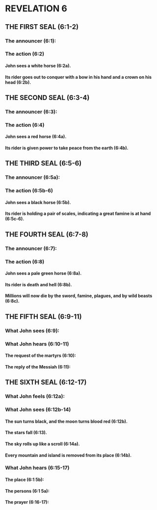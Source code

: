 ---
---
# REVELATION 6
## THE FIRST SEAL (6:1-2) 
###  The announcer (6:1): 
###  The action (6:2) 
####  John sees a white horse (6:2a). 
####  Its rider goes out to conquer with a bow in his hand and a crown on his head (6:2b). 
## THE SECOND SEAL (6:3-4) 
###  The announcer (6:3): 
###  The action (6:4) 
####  John sees a red horse (6:4a). 
####  Its rider is given power to take peace from the earth (6:4b). 
## THE THIRD SEAL (6:5-6) 
###  The announcer (6:5a): 
###  The action (6:5b-6) 
####  John sees a black horse (6:5b). 
####  Its rider is holding a pair of scales, indicating a great famine is at hand (6:5c-6). 
## THE FOURTH SEAL (6:7-8) 
###  The announcer (6:7): 
###  The action (6:8) 
####  John sees a pale green horse (6:8a). 
####  Its rider is death and hell (6:8b). 
####  Millions will now die by the sword, famine, plagues, and by wild beasts (6:8c). 
## THE FIFTH SEAL (6:9-11) 
###  What John sees (6:9): 
###  What John hears (6:10-11) 
####  The request of the martyrs (6:10): 
####  The reply of the Messiah (6:11): 
## THE SIXTH SEAL (6:12-17) 
###  What John feels (6:12a): 
###  What John sees (6:12b-14) 
####  The sun turns black, and the moon turns blood red (6:12b). 
####  The stars fall (6:13). 
####  The sky rolls up like a scroll (6:14a). 
####  Every mountain and island is removed from its place (6:14b). 
###  What John hears (6:15-17) 
####  The place (6:1 5b): 
####  The persons (6:1 5a): 
####  The prayer (6:16-17): 
